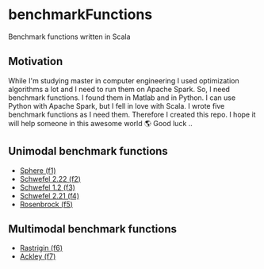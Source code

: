 # benchmarkFunctions

Benchmark functions written in Scala

## Motivation

While I'm studying master in computer engineering I used optimization algorithms a lot and I need to run them on Apache Spark. So, I need benchmark functions. I found them in Matlab and in Python. I can use Python with Apache Spark, but I fell in love with Scala. I wrote five benchmark functions as I need them. Therefore I created this repo. I hope it will help someone in this awesome world 🌎 Good luck ..

## Unimodal benchmark functions

* [Sphere (f1)](http://benchmarkfcns.xyz/benchmarkfcns/spherefcn.html)
* [Schwefel 2.22 (f2)](http://benchmarkfcns.xyz/benchmarkfcns/schwefel222fcn.html)
* [Schwefel 1.2 (f3)](http://al-roomi.org/benchmarks/unconstrained/n-dimensions/188-schwefel-s-function-no-1-2-double-sum-or-rotated-hyper-ellipsoid-function)
* [Schwefel 2.21 (f4)](http://benchmarkfcns.xyz/benchmarkfcns/schwefel221fcn.html)
* [Rosenbrock (f5)](https://en.wikipedia.org/wiki/Rosenbrock_function)

## Multimodal benchmark functions

* [Rastrigin (f6)](https://www.sfu.ca/~ssurjano/rastr.html)
* [Ackley (f7)](https://www.sfu.ca/~ssurjano/ackley.html)
